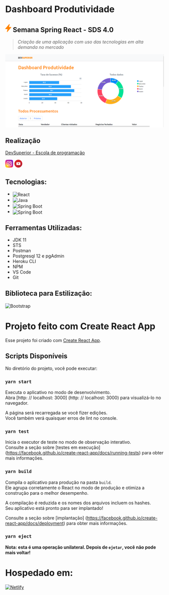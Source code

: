 #  Dashboard Produtividade

## ![DevSuperior logo](https://raw.githubusercontent.com/devsuperior/bds-assets/main/ds/devsuperior-logo-small.png) Semana Spring React - SDS 4.0

>  *Criação de uma aplicação com uso das tecnologias em alta demanda no mercado*

<img alt="screeshot" align="center" src="./frontend/src/assets/img/screenshot.png">

## Realização
[DevSuperior - Escola de programação](https://devsuperior.com.br)

[![DevSuperior no Instagram](https://raw.githubusercontent.com/devsuperior/bds-assets/main/ds/ig-icon.png)](https://instagram.com/devsuperior.ig)
[![DevSuperior no Youtube](https://raw.githubusercontent.com/devsuperior/bds-assets/main/ds/yt-icon.png)](https://youtube.com/devsuperior)

## Tecnologias:
- <img alt="React" align="center" src="https://img.shields.io/badge/React-20232A?style=for-the-badge&logo=react&logoColor=61DAFB"/>
- <img alt="Java" align="center" src="https://img.shields.io/badge/Java-ED8B00?style=for-the-badge&logo=java&logoColor=white">
- <img alt="Spring Boot" align="center" src="https://img.shields.io/badge/Spring-6DB33F?style=for-the-badge&logo=spring&logoColor=white">
- <img alt="Spring Boot" align="center" src="https://img.shields.io/badge/PostgreSQL-316192?style=for-the-badge&logo=postgresql&logoColor=white">

## Ferramentas Utilizadas:

- JDK 11
- STS
- Postman
- Postgresql 12 e pgAdmin
- Heroku CLI
- NPM
- VS Code
- Git

## Biblioteca para Estilização:

<img alt="Bootstrap" align="center" src="https://img.shields.io/badge/Bootstrap-563D7C?style=for-the-badge&logo=bootstrap&logoColor=white">



# Projeto feito com Create React App

Esse projeto foi criado com [Create React App](https://github.com/facebook/create-react-app).

## Scripts Disponíveis

No diretório do projeto, você pode executar:

### `yarn start`

Executa o aplicativo no modo de desenvolvimento. \
Abra [http: // localhost: 3000] (http: // localhost: 3000) para visualizá-lo no navegador.

A página será recarregada se você fizer edições. \
Você também verá quaisquer erros de lint no console.

### `yarn test`

Inicia o executor de teste no modo de observação interativo. \
Consulte a seção sobre [testes em execução] (https://facebook.github.io/create-react-app/docs/running-tests) para obter mais informações.

### `yarn build`

Compila o aplicativo para produção na pasta `build`. \
Ele agrupa corretamente o React no modo de produção e otimiza a construção para o melhor desempenho.

A compilação é reduzida e os nomes dos arquivos incluem os hashes. \
Seu aplicativo está pronto para ser implantado!

Consulte a seção sobre [implantação] (https://facebook.github.io/create-react-app/docs/deployment) para obter mais informações.

### `yarn eject`

**Nota: esta é uma operação unilateral. Depois de `ejetar`, você não pode mais voltar!**

# Hospedado em:
<a href="https://dashprodinove.netlify.app/dashboard">
<img alt="Netlify" align="center" src="https://img.shields.io/badge/Netlify-00C7B7?style=for-the-badge&logo=netlify&logoColor=white" width=150>
</a>